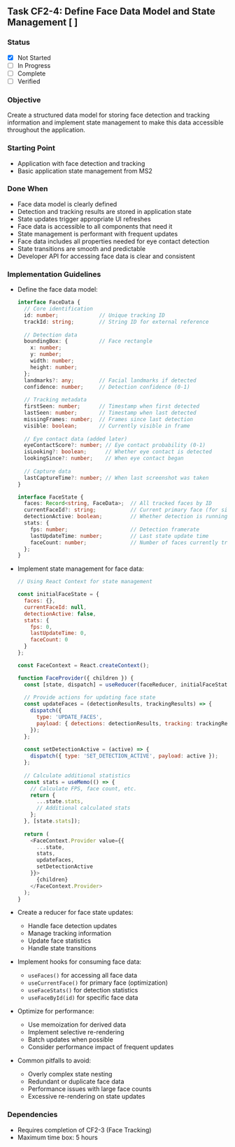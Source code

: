 ## Task CF2-4: Define Face Data Model and State Management [ ]

### Status
- [x] Not Started
- [ ] In Progress
- [ ] Complete
- [ ] Verified

### Objective
Create a structured data model for storing face detection and tracking information and implement state management to make this data accessible throughout the application.

### Starting Point
- Application with face detection and tracking
- Basic application state management from MS2

### Done When
- Face data model is clearly defined
- Detection and tracking results are stored in application state
- State updates trigger appropriate UI refreshes
- Face data is accessible to all components that need it
- State management is performant with frequent updates
- Face data includes all properties needed for eye contact detection
- State transitions are smooth and predictable
- Developer API for accessing face data is clear and consistent

### Implementation Guidelines
- Define the face data model:
  ```typescript
  interface FaceData {
    // Core identification
    id: number;             // Unique tracking ID
    trackId: string;        // String ID for external reference
    
    // Detection data
    boundingBox: {          // Face rectangle
      x: number;
      y: number;
      width: number;
      height: number;
    };
    landmarks?: any;        // Facial landmarks if detected
    confidence: number;     // Detection confidence (0-1)
    
    // Tracking metadata
    firstSeen: number;      // Timestamp when first detected
    lastSeen: number;       // Timestamp when last detected
    missingFrames: number;  // Frames since last detection
    visible: boolean;       // Currently visible in frame
    
    // Eye contact data (added later)
    eyeContactScore?: number; // Eye contact probability (0-1)
    isLooking?: boolean;      // Whether eye contact is detected
    lookingSince?: number;    // When eye contact began
    
    // Capture data
    lastCaptureTime?: number; // When last screenshot was taken
  }
  
  interface FaceState {
    faces: Record<string, FaceData>;  // All tracked faces by ID
    currentFaceId?: string;           // Current primary face (for single face optimization)
    detectionActive: boolean;         // Whether detection is running
    stats: {
      fps: number;                    // Detection framerate
      lastUpdateTime: number;         // Last state update time
      faceCount: number;              // Number of faces currently tracked
    };
  }
  ```

- Implement state management for face data:
  ```javascript
  // Using React Context for state management
  
  const initialFaceState = {
    faces: {},
    currentFaceId: null,
    detectionActive: false,
    stats: {
      fps: 0,
      lastUpdateTime: 0,
      faceCount: 0
    }
  };
  
  const FaceContext = React.createContext();
  
  function FaceProvider({ children }) {
    const [state, dispatch] = useReducer(faceReducer, initialFaceState);
    
    // Provide actions for updating face state
    const updateFaces = (detectionResults, trackingResults) => {
      dispatch({ 
        type: 'UPDATE_FACES', 
        payload: { detections: detectionResults, tracking: trackingResults } 
      });
    };
    
    const setDetectionActive = (active) => {
      dispatch({ type: 'SET_DETECTION_ACTIVE', payload: active });
    };
    
    // Calculate additional statistics
    const stats = useMemo(() => {
      // Calculate FPS, face count, etc.
      return {
        ...state.stats,
        // Additional calculated stats
      };
    }, [state.stats]);
    
    return (
      <FaceContext.Provider value={{ 
        ...state, 
        stats,
        updateFaces, 
        setDetectionActive 
      }}>
        {children}
      </FaceContext.Provider>
    );
  }
  ```

- Create a reducer for face state updates:
  - Handle face detection updates
  - Manage tracking information
  - Update face statistics
  - Handle state transitions

- Implement hooks for consuming face data:
  - `useFaces()` for accessing all face data
  - `useCurrentFace()` for primary face (optimization)
  - `useFaceStats()` for detection statistics
  - `useFaceById(id)` for specific face data

- Optimize for performance:
  - Use memoization for derived data
  - Implement selective re-rendering
  - Batch updates when possible
  - Consider performance impact of frequent updates

- Common pitfalls to avoid:
  - Overly complex state nesting
  - Redundant or duplicate face data
  - Performance issues with large face counts
  - Excessive re-rendering on state updates

### Dependencies
- Requires completion of CF2-3 (Face Tracking)
- Maximum time box: 5 hours